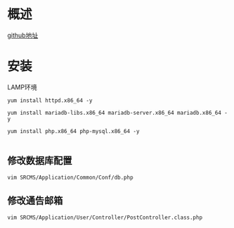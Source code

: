 # 概述
[github地址](https://github.com/martinzhou2015/SRCMS)

# 安装
LAMP环境

```
yum install httpd.x86_64 -y

yum install mariadb-libs.x86_64 mariadb-server.x86_64 mariadb.x86_64 -y

yum install php.x86_64 php-mysql.x86_64 -y


```

## 修改数据库配置
```
vim SRCMS/Application/Common/Conf/db.php
```

## 修改通告邮箱
```
vim SRCMS/Application/User/Controller/PostController.class.php
```
